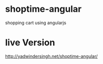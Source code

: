 # shoptime-angular
shopping cart using angularjs

# live Version
http://yadwindersingh.net/shoptime-angular/
